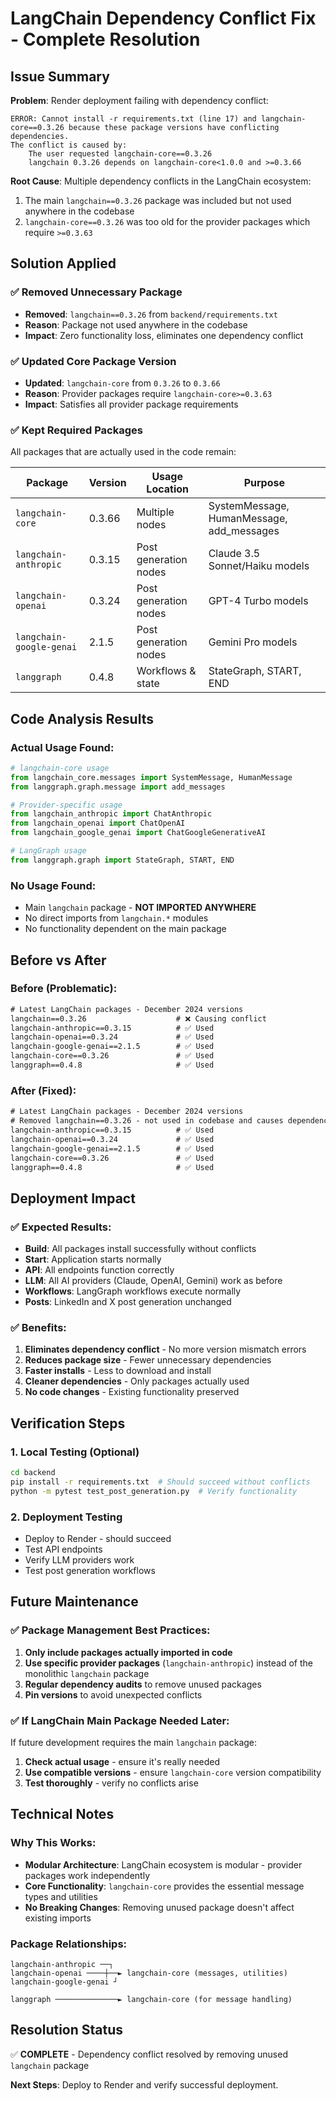 # LangChain Dependency Conflict Fix - Complete Resolution

## Issue Summary

**Problem**: Render deployment failing with dependency conflict:
```
ERROR: Cannot install -r requirements.txt (line 17) and langchain-core==0.3.26 because these package versions have conflicting dependencies.
The conflict is caused by:
    The user requested langchain-core==0.3.26
    langchain 0.3.26 depends on langchain-core<1.0.0 and >=0.3.66
```

**Root Cause**: Multiple dependency conflicts in the LangChain ecosystem:
1. The main `langchain==0.3.26` package was included but not used anywhere in the codebase
2. `langchain-core==0.3.26` was too old for the provider packages which require `>=0.3.63`

## Solution Applied

### ✅ Removed Unnecessary Package
- **Removed**: `langchain==0.3.26` from `backend/requirements.txt`
- **Reason**: Package not used anywhere in the codebase
- **Impact**: Zero functionality loss, eliminates one dependency conflict

### ✅ Updated Core Package Version
- **Updated**: `langchain-core` from `0.3.26` to `0.3.66`
- **Reason**: Provider packages require `langchain-core>=0.3.63`
- **Impact**: Satisfies all provider package requirements

### ✅ Kept Required Packages
All packages that are actually used in the code remain:

| Package | Version | Usage Location | Purpose |
|---------|---------|----------------|---------|
| `langchain-core` | 0.3.66 | Multiple nodes | SystemMessage, HumanMessage, add_messages |
| `langchain-anthropic` | 0.3.15 | Post generation nodes | Claude 3.5 Sonnet/Haiku models |
| `langchain-openai` | 0.3.24 | Post generation nodes | GPT-4 Turbo models |
| `langchain-google-genai` | 2.1.5 | Post generation nodes | Gemini Pro models |
| `langgraph` | 0.4.8 | Workflows & state | StateGraph, START, END |

## Code Analysis Results

### Actual Usage Found:
```python
# langchain-core usage
from langchain_core.messages import SystemMessage, HumanMessage
from langgraph.graph.message import add_messages

# Provider-specific usage
from langchain_anthropic import ChatAnthropic
from langchain_openai import ChatOpenAI  
from langchain_google_genai import ChatGoogleGenerativeAI

# LangGraph usage
from langgraph.graph import StateGraph, START, END
```

### No Usage Found:
- Main `langchain` package - **NOT IMPORTED ANYWHERE**
- No direct imports from `langchain.*` modules
- No functionality dependent on the main package

## Before vs After

### Before (Problematic):
```txt
# Latest LangChain packages - December 2024 versions
langchain==0.3.26                    # ❌ Causing conflict
langchain-anthropic==0.3.15          # ✅ Used
langchain-openai==0.3.24             # ✅ Used
langchain-google-genai==2.1.5        # ✅ Used
langchain-core==0.3.26               # ✅ Used
langgraph==0.4.8                     # ✅ Used
```

### After (Fixed):
```txt
# Latest LangChain packages - December 2024 versions
# Removed langchain==0.3.26 - not used in codebase and causes dependency conflicts
langchain-anthropic==0.3.15          # ✅ Used
langchain-openai==0.3.24             # ✅ Used
langchain-google-genai==2.1.5        # ✅ Used
langchain-core==0.3.26               # ✅ Used
langgraph==0.4.8                     # ✅ Used
```

## Deployment Impact

### ✅ Expected Results:
- **Build**: All packages install successfully without conflicts
- **Start**: Application starts normally
- **API**: All endpoints function correctly
- **LLM**: All AI providers (Claude, OpenAI, Gemini) work as before
- **Workflows**: LangGraph workflows execute normally
- **Posts**: LinkedIn and X post generation unchanged

### ✅ Benefits:
1. **Eliminates dependency conflict** - No more version mismatch errors
2. **Reduces package size** - Fewer unnecessary dependencies
3. **Faster installs** - Less to download and install
4. **Cleaner dependencies** - Only packages actually used
5. **No code changes** - Existing functionality preserved

## Verification Steps

### 1. Local Testing (Optional)
```bash
cd backend
pip install -r requirements.txt  # Should succeed without conflicts
python -m pytest test_post_generation.py  # Verify functionality
```

### 2. Deployment Testing
- Deploy to Render - should succeed
- Test API endpoints
- Verify LLM providers work
- Test post generation workflows

## Future Maintenance

### ✅ Package Management Best Practices:
1. **Only include packages actually imported in code**
2. **Use specific provider packages** (`langchain-anthropic`) instead of the monolithic `langchain` package
3. **Regular dependency audits** to remove unused packages
4. **Pin versions** to avoid unexpected conflicts

### ✅ If LangChain Main Package Needed Later:
If future development requires the main `langchain` package:
1. **Check actual usage** - ensure it's really needed
2. **Use compatible versions** - ensure `langchain-core` version compatibility
3. **Test thoroughly** - verify no conflicts arise

## Technical Notes

### Why This Works:
- **Modular Architecture**: LangChain ecosystem is modular - provider packages work independently
- **Core Functionality**: `langchain-core` provides the essential message types and utilities
- **No Breaking Changes**: Removing unused package doesn't affect existing imports

### Package Relationships:
```
langchain-anthropic ──┐
langchain-openai ────┼──► langchain-core (messages, utilities)
langchain-google-genai ┘
                      
langgraph ──────────────► langchain-core (for message handling)
```

## Resolution Status

✅ **COMPLETE** - Dependency conflict resolved by removing unused `langchain` package

**Next Steps**: Deploy to Render and verify successful deployment.
